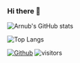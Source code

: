 ### Hi there 👋


![Arnub's GitHub stats](https://github-readme-stats.vercel.app/api?username=arnub&theme=highcontrast&show_icons=true)


![Top Langs](https://github-readme-stats.vercel.app/api/top-langs/?username=arnub&theme=highcontrast)


<!--
**arnub/arnub** is a ✨ _special_ ✨ repository because its `README.md` (this file) appears on your GitHub profile.

Here are some ideas to get you started:

- 🔭 I’m currently working on ...
- 🌱 I’m currently learning ...
- 👯 I’m looking to collaborate on ...
- 🤔 I’m looking for help with ...
- 💬 Ask me about ...
- 📫 How to reach me: ...
- 😄 Pronouns: ...
- ⚡ Fun fact: ...
-->

[![Github](https://img.shields.io/github/followers/arnub?label=Follow&style=social)](https://github.com/arnub) ![visitors](https://visitor-badge.laobi.icu/badge?page_id=page.id)
